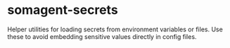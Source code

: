 # somagent-secrets

Helper utilities for loading secrets from environment variables or files. Use these to avoid embedding sensitive values directly in config files.

